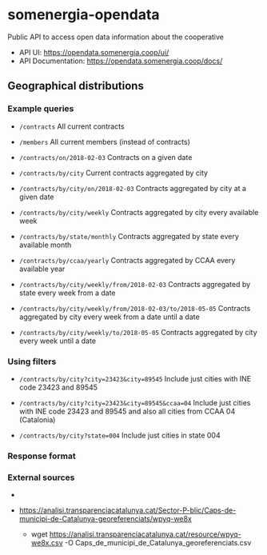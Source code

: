 # somenergia-opendata

Public API to access open data information about the cooperative

- API UI: https://opendata.somenergia.coop/ui/
- API Documentation: https://opendata.somenergia.coop/docs/

## Geographical distributions


### Example queries


- `/contracts`
    All current contracts

- `/members`
    All current members (instead of contracts)

- `/contracts/on/2018-02-03`
    Contracts on a given date

- `/contracts/by/city`
    Current contracts aggregated by city

- `/contracts/by/city/on/2018-02-03`
    Contracts aggregated by city at a given date

- `/contracts/by/city/weekly`
    Contracts aggregated by city every available week

- `/contracts/by/state/monthly`
    Contracts aggregated by state every available month

- `/contracts/by/ccaa/yearly`
    Contracts aggregated by CCAA every available year

- `/contracts/by/city/weekly/from/2018-02-03`
    Contracts aggregated by state every week from a date

- `/contracts/by/city/weekly/from/2018-02-03/to/2018-05-05`
    Contracts aggregated by city every week from a date until a date

- `/contracts/by/city/weekly/to/2018-05-05`
    Contracts aggregated by city every week until a date


### Using filters


- `/contracts/by/city?city=23423&city=89545`
    Include just cities with INE code 23423 and 89545

- `/contracts/by/city?city=23423&city=89545&ccaa=04`
    Include just cities with INE code 23423 and 89545 and also all cities from CCAA 04 (Catalonia)

- `/contracts/by/city?state=004`
    Include just cities in state 004


### Response format

### External sources

- 

- https://analisi.transparenciacatalunya.cat/Sector-P-blic/Caps-de-municipi-de-Catalunya-georeferenciats/wpyq-we8x
	- wget https://analisi.transparenciacatalunya.cat/resource/wpyq-we8x.csv -O Caps_de_municipi_de_Catalunya_georeferenciats.csv

